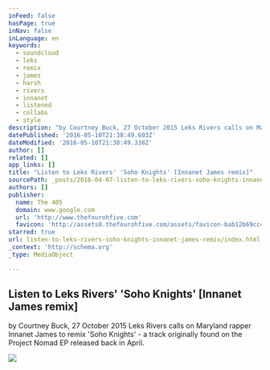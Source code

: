 ```yaml
---
inFeed: false
hasPage: true
inNav: false
inLanguage: en
keywords:
  - soundcloud
  - leks
  - remix
  - james
  - harsh
  - rivers
  - innanet
  - listened
  - collabs
  - style
description: "by Courtney Buck, 27 October 2015 Leks Rivers calls on Maryland rapper Innanet James to remix 'Soho Knights' - a track originally found on the Project Nomad EP released back in April."
datePublished: '2016-05-10T21:38:49.603Z'
dateModified: '2016-05-10T21:38:49.338Z'
author: []
related: []
app_links: []
title: "Listen to Leks Rivers' 'Soho Knights' [Innanet James remix]"
sourcePath: _posts/2016-04-07-listen-to-leks-rivers-soho-knights-innanet-james-remix.md
authors: []
publisher:
  name: The 405
  domain: www.google.com
  url: 'http://www.thefourohfive.com'
  favicon: 'http://assets0.thefourohfive.com/assets/favicon-bab12b69cc4670982cd92bfbf0f4da6b.ico'
starred: true
url: listen-to-leks-rivers-soho-knights-innanet-james-remix/index.html
_context: 'http://schema.org'
_type: MediaObject

---
```

<article style=""><h1>Listen to Leks Rivers' 'Soho Knights' [Innanet James remix]</h1><p>by Courtney Buck, 27 October 2015 Leks Rivers calls on Maryland rapper Innanet James to remix 'Soho Knights' - a track originally found on the Project Nomad EP released back in April.</p><img src="http://assets2.thefourohfive.com/data/40450/medium_picture/soho-knights.jpg?1445892879" /></article>